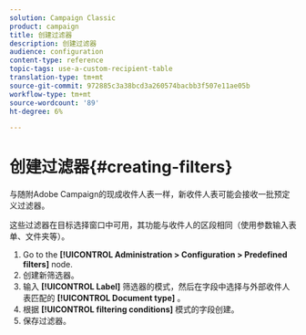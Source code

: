 ```yaml
---
solution: Campaign Classic
product: campaign
title: 创建过滤器
description: 创建过滤器
audience: configuration
content-type: reference
topic-tags: use-a-custom-recipient-table
translation-type: tm+mt
source-git-commit: 972885c3a38bcd3a260574bacbb3f507e11ae05b
workflow-type: tm+mt
source-wordcount: '89'
ht-degree: 6%

---
```



# 创建过滤器{#creating-filters}

与随附Adobe Campaign的现成收件人表一样，新收件人表可能会接收一批预定义过滤器。

这些过滤器在目标选择窗口中可用，其功能与收件人的区段相同（使用参数输入表单、文件夹等）。

1. Go to the **[!UICONTROL Administration > Configuration > Predefined filters]** node.
1. 创建新筛选器。
1. 输入 **[!UICONTROL Label]** 筛选器的模式，然后在字段中选择与外部收件人表匹配的 **[!UICONTROL Document type]** 。
1. 根据 **[!UICONTROL filtering conditions]** 模式的字段创建。
1. 保存过滤器。

